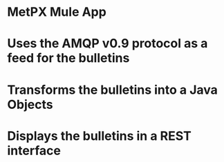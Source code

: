 # MetPX Mule App
# Uses the AMQP v0.9 protocol as a feed for the bulletins
# Transforms the bulletins into a Java Objects
# Displays the bulletins in a REST interface
